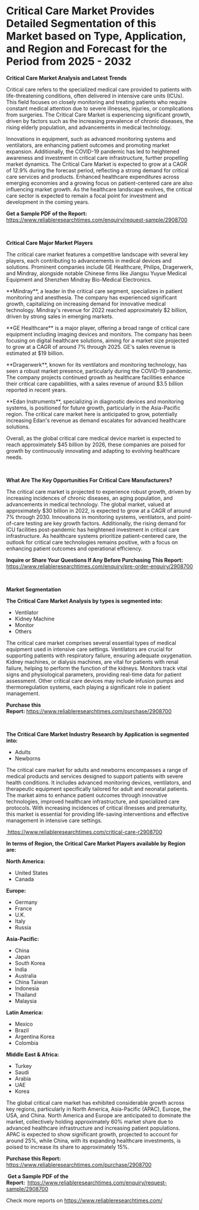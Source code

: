 <p><h1>Critical Care Market Provides Detailed Segmentation of this Market based on Type, Application, and Region and Forecast for the Period from 2025 - 2032</h1></p><p><strong>Critical Care Market Analysis and Latest Trends</strong></p>
<p><p>Critical care refers to the specialized medical care provided to patients with life-threatening conditions, often delivered in intensive care units (ICUs). This field focuses on closely monitoring and treating patients who require constant medical attention due to severe illnesses, injuries, or complications from surgeries. The Critical Care Market is experiencing significant growth, driven by factors such as the increasing prevalence of chronic diseases, the rising elderly population, and advancements in medical technology. </p><p>Innovations in equipment, such as advanced monitoring systems and ventilators, are enhancing patient outcomes and promoting market expansion. Additionally, the COVID-19 pandemic has led to heightened awareness and investment in critical care infrastructure, further propelling market dynamics. The Critical Care Market is expected to grow at a CAGR of 12.9% during the forecast period, reflecting a strong demand for critical care services and products. Enhanced healthcare expenditures across emerging economies and a growing focus on patient-centered care are also influencing market growth. As the healthcare landscape evolves, the critical care sector is expected to remain a focal point for investment and development in the coming years.</p></p>
<p><strong>Get a Sample PDF of the Report:&nbsp;</strong> <a href="https://www.reliableresearchtimes.com/enquiry/request-sample/2908700?utm_campaign=3067&utm_medium=2&utm_source=Github&utm_content=ia&utm_term=12032025&utm_id=critical-care">https://www.reliableresearchtimes.com/enquiry/request-sample/2908700</a></p>
<p>&nbsp;</p>
<p><strong>Critical Care Major Market Players</strong></p>
<p><p>The critical care market features a competitive landscape with several key players, each contributing to advancements in medical devices and solutions. Prominent companies include GE Healthcare, Philips, Dragerwerk, and Mindray, alongside notable Chinese firms like Jiangsu Yuyue Medical Equipment and Shenzhen Mindray Bio-Medical Electronics.</p><p>**Mindray**, a leader in the critical care segment, specializes in patient monitoring and anesthesia. The company has experienced significant growth, capitalizing on increasing demand for innovative medical technology. Mindray's revenue for 2022 reached approximately $2 billion, driven by strong sales in emerging markets.</p><p>**GE Healthcare** is a major player, offering a broad range of critical care equipment including imaging devices and monitors. The company has been focusing on digital healthcare solutions, aiming for a market size projected to grow at a CAGR of around 7% through 2025. GE's sales revenue is estimated at $19 billion.</p><p>**Dragerwerk**, known for its ventilators and monitoring technology, has seen a robust market presence, particularly during the COVID-19 pandemic. The company projects continued growth as healthcare facilities enhance their critical care capabilities, with a sales revenue of around $3.5 billion reported in recent years.</p><p>**Edan Instruments**, specializing in diagnostic devices and monitoring systems, is positioned for future growth, particularly in the Asia-Pacific region. The critical care market here is anticipated to grow, potentially increasing Edan's revenue as demand escalates for advanced healthcare solutions.</p><p>Overall, as the global critical care medical device market is expected to reach approximately $45 billion by 2026, these companies are poised for growth by continuously innovating and adapting to evolving healthcare needs.</p></p>
<p>&nbsp;</p>
<p><strong>What Are The Key Opportunities For Critical Care Manufacturers?</strong></p>
<p><p>The critical care market is projected to experience robust growth, driven by increasing incidences of chronic diseases, an aging population, and advancements in medical technology. The global market, valued at approximately $30 billion in 2022, is expected to grow at a CAGR of around 7% through 2030. Innovations in monitoring systems, ventilators, and point-of-care testing are key growth factors. Additionally, the rising demand for ICU facilities post-pandemic has heightened investment in critical care infrastructure. As healthcare systems prioritize patient-centered care, the outlook for critical care technologies remains positive, with a focus on enhancing patient outcomes and operational efficiency.</p></p>
<p><strong>Inquire or Share Your Questions If Any Before Purchasing This Report:</strong> <a href="https://www.reliableresearchtimes.com/enquiry/pre-order-enquiry/2908700?utm_campaign=3067&utm_medium=2&utm_source=Github&utm_content=ia&utm_term=12032025&utm_id=critical-care">https://www.reliableresearchtimes.com/enquiry/pre-order-enquiry/2908700</a></p>
<p>&nbsp;</p>
<p><strong>Market Segmentation</strong></p>
<p><strong>The Critical Care Market Analysis by types is segmented into:</strong></p>
<p><ul><li>Ventilator</li><li>Kidney Machine</li><li>Monitor</li><li>Others</li></ul></p>
<p><p>The critical care market comprises several essential types of medical equipment used in intensive care settings. Ventilators are crucial for supporting patients with respiratory failure, ensuring adequate oxygenation. Kidney machines, or dialysis machines, are vital for patients with renal failure, helping to perform the function of the kidneys. Monitors track vital signs and physiological parameters, providing real-time data for patient assessment. Other critical care devices may include infusion pumps and thermoregulation systems, each playing a significant role in patient management.</p></p>
<p><strong>Purchase this Report:&nbsp;</strong><a href="https://www.reliableresearchtimes.com/purchase/2908700?utm_campaign=3067&utm_medium=2&utm_source=Github&utm_content=ia&utm_term=12032025&utm_id=critical-care">https://www.reliableresearchtimes.com/purchase/2908700</a></p>
<p>&nbsp;</p>
<p><strong>The Critical Care Market Industry Research by Application is segmented into:</strong></p>
<p><ul><li>Adults</li><li>Newborns</li></ul></p>
<p><p>The critical care market for adults and newborns encompasses a range of medical products and services designed to support patients with severe health conditions. It includes advanced monitoring devices, ventilators, and therapeutic equipment specifically tailored for adult and neonatal patients. The market aims to enhance patient outcomes through innovative technologies, improved healthcare infrastructure, and specialized care protocols. With increasing incidences of critical illnesses and prematurity, this market is essential for providing life-saving interventions and effective management in intensive care settings.</p></p>
<p><a href="https://www.reliableresearchtimes.com/critical-care-r2908700?utm_campaign=3067&utm_medium=2&utm_source=Github&utm_content=ia&utm_term=12032025&utm_id=critical-care">&nbsp;https://www.reliableresearchtimes.com/critical-care-r2908700</a></p>
<p><strong>In terms of Region, the Critical Care Market Players available by Region are:</strong></p>
<p>
    <p> <strong> North America: </strong>
        <ul>
            <li>United States</li>
            <li>Canada</li>
        </ul>
        </p> 
    <p> <strong> Europe: </strong>
        <ul>
            <li>Germany</li>
            <li>France</li>
            <li>U.K.</li>
            <li>Italy</li>
            <li>Russia</li>
        </ul>
        </p> 
    <p> <strong> Asia-Pacific: </strong>
        <ul>
            <li>China</li>
            <li>Japan</li>
            <li>South Korea</li>
            <li>India</li>
            <li>Australia</li>
            <li>China Taiwan</li>
            <li>Indonesia</li>
            <li>Thailand</li>
            <li>Malaysia</li>
        </ul>
        </p> 
    <p> <strong> Latin America: </strong>
        <ul>
            <li>Mexico</li>
            <li>Brazil</li>
            <li>Argentina Korea</li>
            <li>Colombia</li>
        </ul>
        </p> 
    <p> <strong> Middle East & Africa: </strong>
        <ul>
            <li>Turkey</li>
            <li>Saudi</li>
            <li>Arabia</li>
            <li>UAE</li>
            <li>Korea</li>
        </ul>
    </p>
    </p>
<p><p>The global critical care market has exhibited considerable growth across key regions, particularly in North America, Asia-Pacific (APAC), Europe, the USA, and China. North America and Europe are anticipated to dominate the market, collectively holding approximately 60% market share due to advanced healthcare infrastructure and increasing patient populations. APAC is expected to show significant growth, projected to account for around 25%, while China, with its expanding healthcare investments, is poised to increase its share to approximately 15%.</p></p>
<p><strong>Purchase this Report: </strong><a href="https://www.reliableresearchtimes.com/purchase/2908700?utm_campaign=3067&utm_medium=2&utm_source=Github&utm_content=ia&utm_term=12032025&utm_id=critical-care">https://www.reliableresearchtimes.com/purchase/2908700</a></p>
<p>&nbsp;<strong>Get a Sample PDF of the Report:&nbsp;&nbsp;</strong><a href="https://www.reliableresearchtimes.com/enquiry/request-sample/2908700?utm_campaign=3067&utm_medium=2&utm_source=Github&utm_content=ia&utm_term=12032025&utm_id=critical-care">https://www.reliableresearchtimes.com/enquiry/request-sample/2908700</a></p>
<p><strong></strong></p>
<p>Check more reports on <a href="https://www.reliableresearchtimes.com/?utm_campaign=3067&utm_medium=2&utm_source=Github&utm_content=ia&utm_term=12032025&utm_id=critical-care">https://www.reliableresearchtimes.com/</a></p>